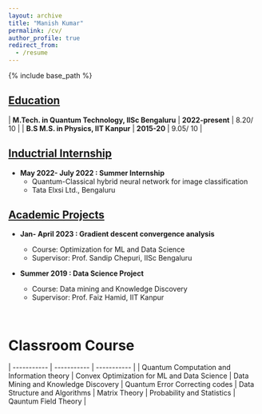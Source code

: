 ```yaml
---
layout: archive
title: "Manish Kumar"
permalink: /cv/
author_profile: true
redirect_from:
  - /resume
---
```


{% include base_path %}

## <u>Education</u>

| **M.Tech. in Quantum Technology, IISc Bengaluru** | **2022-present** | 8.20/ 10 |
| **B.S M.S. in Physics, IIT Kanpur** | **2015-20** | 9.05/ 10 |

## <u> Inductrial Internship</u>

* **May 2022- July 2022 : Summer Internship**
  * Quantum-Classical hybrid neural network for image classification
  * Tata Elxsi Ltd., Bengaluru

## <u> Academic Projects</u>

* **Jan- April 2023 : Gradient descent convergence analysis**
  * Course: Optimization for ML and Data Science
  * Supervisor: Prof. Sandip Chepuri, IISc Bengaluru

* **Summer 2019 : Data Science Project**
  * Course: Data mining and Knowledge Discovery
  * Supervisor: Prof. Faiz Hamid, IIT Kanpur

<!--
## <u>Publications</u>
{% for post in site.publications reversed %}
  {% include archive-single-cv.html %}
{% endfor %}
-->
<br>

<!-- # Teaching
{% for post in site.teaching reversed %}
  {% include archive-single-cv.html %}
{% endfor %} -->
  
<!-- Talks
======
  <ul>{% for post in site.talks %}
    {% include archive-single-talk-cv.html %}
  {% endfor %}</ul>
   -->

# Classroom Course

| ----------- | ----------- | ----------- | 
| Quantum Computation and Information theory | Convex Optimization for ML and Data Science | Data Mining and Knowledge Discovery |
Quantum Error Correcting codes | Data Structure and Algorithms | Matrix Theory | Probability and Statistics | Qauntum Field Theory |
